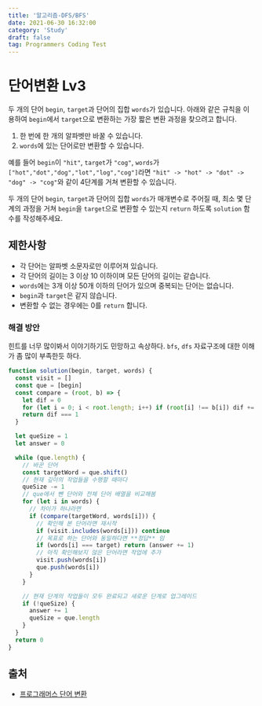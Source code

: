 ```yaml
---
title: '알고리즘-DFS/BFS'
date: 2021-06-30 16:32:00
category: 'Study'
draft: false
tag: Programmers Coding Test
---
```


# 단어변환 Lv3

두 개의 단어 `begin`, `target`과 단어의 집합 `words`가 있습니다. 아래와 같은 규칙을 이용하여 `begin`에서 `target`으로 변환하는 가장 짧은 변환 과정을 찾으려고 합니다.

1. 한 번에 한 개의 알파벳만 바꿀 수 있습니다.
2. `words`에 있는 단어로만 변환할 수 있습니다.

예를 들어 `begin`이 `"hit"`, `target`가 `"cog"`, `words`가 `["hot","dot","dog","lot","log","cog"]`라면 `"hit" -> "hot" -> "dot" -> "dog" -> "cog"`와 같이 4단계를 거쳐 변환할 수 있습니다.

두 개의 단어 `begin`, `target`과 단어의 집합 `words`가 매개변수로 주어질 때, 최소 몇 단계의 과정을 거쳐 `begin`을 `target`으로 변환할 수 있는지 `return` 하도록 `solution` 함수를 작성해주세요.

## 제한사항

- 각 단어는 알파벳 소문자로만 이루어져 있습니다.
- 각 단어의 길이는 3 이상 10 이하이며 모든 단어의 길이는 같습니다.
- `words`에는 3개 이상 50개 이하의 단어가 있으며 중복되는 단어는 없습니다.
- `begin`과 `target`은 같지 않습니다.
- 변환할 수 없는 경우에는 0를 `return` 합니다.

### 해결 방안

힌트를 너무 많이봐서 이야기하기도 민망하고 속상하다.
`bfs`, `dfs` 자료구조에 대한 이해가 좀 많이 부족한듯 하다.

```ts
function solution(begin, target, words) {
  const visit = []
  const que = [begin]
  const compare = (root, b) => {
    let dif = 0
    for (let i = 0; i < root.length; i++) if (root[i] !== b[i]) dif += 1
    return dif === 1
  }

  let queSize = 1
  let answer = 0

  while (que.length) {
    // 바꾼 단어
    const targetWord = que.shift()
    // 현재 깊이의 작업들을 수행할 때마다
    queSize -= 1
    // que에서 뺀 단어와 전체 단어 배열을 비교해봄
    for (let i in words) {
      // 차이가 하나라면
      if (compare(targetWord, words[i])) {
        // 확인해 본 단어라면 재시작
        if (visit.includes(words[i])) continue
        // 목표로 하는 단어와 동일하다면 **정답** 임
        if (words[i] === target) return (answer += 1)
        // 아직 확인해보지 않은 단어라면 작업에 추가
        visit.push(words[i])
        que.push(words[i])
      }
    }

    // 현재 단계의 작업들이 모두 완료되고 새로운 단계로 업그레이드
    if (!queSize) {
      answer += 1
      queSize = que.length
    }
  }
  return 0
}
```

## 출처

- [프로그래머스 단어 변환](https://programmers.co.kr/learn/courses/30/lessons/43163#qna)
